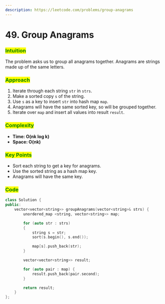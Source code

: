 ```yaml
---
description: https://leetcode.com/problems/group-anagrams
---
```


# 49. Group Anagrams

### <mark style="color:green;">Intuition</mark>

The problem asks us to group all anagrams together. Anagrams are strings made up of the same letters.

### <mark style="color:green;">Approach</mark>

1. Iterate through each string `str` in `strs`.
2. Make a sorted copy `s` of the string.
3. Use `s` as a key to insert `str` into hash map `map`.
4. Anagrams will have the same sorted key, so will be grouped together.
5. Iterate over `map` and insert all values into result `result`.

### <mark style="color:green;">Complexity</mark>

* **Time: O(nk log k)**&#x20;
* **Space: O(nk)**

### <mark style="color:green;">Key Points</mark>

* Sort each string to get a key for anagrams.
* Use the sorted string as a hash map key.
* Anagrams will have the same key.

### <mark style="color:green;">**Code**</mark>

```cpp
class Solution {
public:
    vector<vector<string>> groupAnagrams(vector<string>& strs) {
        unordered_map <string, vector<string>> map;

        for (auto str : strs)
        {
            string s = str;
            sort(s.begin(), s.end());

            map[s].push_back(str);
        }

        vector<vector<string>> result;

        for (auto pair : map) {
            result.push_back(pair.second);
        }

        return result;
    }
};
```

